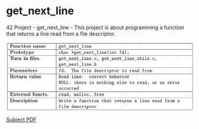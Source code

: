 # get_next_line

42 Project - get_next_line - This project is about programming a function that returns a line read from a file descriptor.

![get_next_line table](https://github.com/Dsite42/get_next_line/blob/master/get_next_line%20subject%20table.jpg)

[Subject PDF](subject-get_next_line.pdf)
